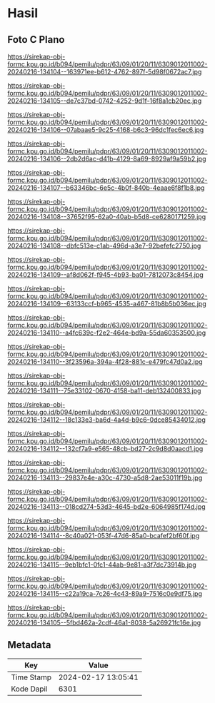 # Hasil

## Foto C Plano

https://sirekap-obj-formc.kpu.go.id/b094/pemilu/pdpr/63/09/01/20/11/6309012011002-20240216-134104--163971ee-b612-4762-897f-5d98f0672ac7.jpg

https://sirekap-obj-formc.kpu.go.id/b094/pemilu/pdpr/63/09/01/20/11/6309012011002-20240216-134105--de7c37bd-0742-4252-9d1f-16f8a1cb20ec.jpg

https://sirekap-obj-formc.kpu.go.id/b094/pemilu/pdpr/63/09/01/20/11/6309012011002-20240216-134106--07abaae5-9c25-4168-b6c3-96dc1fec6ec6.jpg

https://sirekap-obj-formc.kpu.go.id/b094/pemilu/pdpr/63/09/01/20/11/6309012011002-20240216-134106--2db2d6ac-d41b-4129-8a69-8929af9a59b2.jpg

https://sirekap-obj-formc.kpu.go.id/b094/pemilu/pdpr/63/09/01/20/11/6309012011002-20240216-134107--b63346bc-6e5c-4b0f-840b-4eaae6f8f1b8.jpg

https://sirekap-obj-formc.kpu.go.id/b094/pemilu/pdpr/63/09/01/20/11/6309012011002-20240216-134108--37652f95-62a0-40ab-b5d8-ce6280171259.jpg

https://sirekap-obj-formc.kpu.go.id/b094/pemilu/pdpr/63/09/01/20/11/6309012011002-20240216-134108--dbfc513e-c1ab-496d-a3e7-92befefc2750.jpg

https://sirekap-obj-formc.kpu.go.id/b094/pemilu/pdpr/63/09/01/20/11/6309012011002-20240216-134109--af8d062f-f945-4b93-ba01-7812073c8454.jpg

https://sirekap-obj-formc.kpu.go.id/b094/pemilu/pdpr/63/09/01/20/11/6309012011002-20240216-134109--63133ccf-b965-4535-a467-81b8b5b036ec.jpg

https://sirekap-obj-formc.kpu.go.id/b094/pemilu/pdpr/63/09/01/20/11/6309012011002-20240216-134110--a4fc639c-f2e2-464e-bd9a-55da60353500.jpg

https://sirekap-obj-formc.kpu.go.id/b094/pemilu/pdpr/63/09/01/20/11/6309012011002-20240216-134110--3f23596a-394a-4f28-881c-e479fc47d0a2.jpg

https://sirekap-obj-formc.kpu.go.id/b094/pemilu/pdpr/63/09/01/20/11/6309012011002-20240216-134111--75e33102-0670-4158-ba11-deb132400833.jpg

https://sirekap-obj-formc.kpu.go.id/b094/pemilu/pdpr/63/09/01/20/11/6309012011002-20240216-134112--18c133e3-ba6d-4a4d-b9c6-0dce85434012.jpg

https://sirekap-obj-formc.kpu.go.id/b094/pemilu/pdpr/63/09/01/20/11/6309012011002-20240216-134112--132cf7a9-e565-48cb-bd27-2c9d8d0aacd1.jpg

https://sirekap-obj-formc.kpu.go.id/b094/pemilu/pdpr/63/09/01/20/11/6309012011002-20240216-134113--29837e4e-a30c-4730-a5d8-2ae53011f19b.jpg

https://sirekap-obj-formc.kpu.go.id/b094/pemilu/pdpr/63/09/01/20/11/6309012011002-20240216-134113--018cd274-53d3-4645-bd2e-6064985f174d.jpg

https://sirekap-obj-formc.kpu.go.id/b094/pemilu/pdpr/63/09/01/20/11/6309012011002-20240216-134114--8c40a021-053f-47d6-85a0-bcafef2bf60f.jpg

https://sirekap-obj-formc.kpu.go.id/b094/pemilu/pdpr/63/09/01/20/11/6309012011002-20240216-134115--9eb1bfc1-0fc1-44ab-9e81-a3f7dc73914b.jpg

https://sirekap-obj-formc.kpu.go.id/b094/pemilu/pdpr/63/09/01/20/11/6309012011002-20240216-134115--c22a19ca-7c26-4c43-89a9-7516c0e9df75.jpg

https://sirekap-obj-formc.kpu.go.id/b094/pemilu/pdpr/63/09/01/20/11/6309012011002-20240216-134105--5fbd462a-2cdf-46a1-8038-5a26921fc16e.jpg


## Metadata

| Key        | Value               |
| ---------- | ------------------- |
| Time Stamp | 2024-02-17 13:05:41 |
| Kode Dapil | 6301                |



